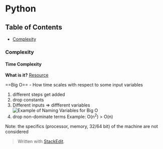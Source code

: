 # Python

## Table of Contents
* [Complexity](complexity)


### Complexity

#### Time Complexity

**What is it?** [Resource](https://www.youtube.com/watch?v=v4cd1O4zkGw)

==Big O== - How time scales with respect to some input variables
1. different steps get added
2. drop constants 
3.  Different inputs => diffferent variables 
![Example of Naming Variables for Big O](https://photos.google.com/album/AF1QipPfjm3PHBCiN_eT1T8CAOtzKh6txR99WmTXPr93/photo/AF1QipO6ti8ZlIrT-mqBlEtWesSHBGwYwH0puYWkqJxw)
4. drop non-dominate terms 
Example: O(n<sup>2</sup>) > O(n)

Note: the specifics (processor, memory, 32/64 bit) of the machine are not considered



> Written with [StackEdit](https://stackedit.io/).
<!--stackedit_data:
eyJoaXN0b3J5IjpbMTgwNDU0NDI3N119
-->